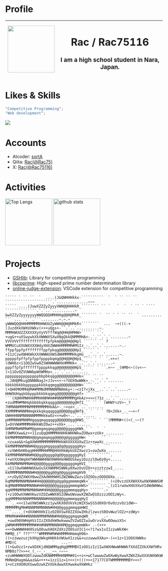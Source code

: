 # Profile
| <img width=150 src="https://avatars.githubusercontent.com/u/129291560?v=4" /> | <h1>Rac / Rac75116</h1> <h3>I am a high school student in Nara, Japan.</h3>  |
|-----|----------------|

# Likes & Skills
```ts
"Competitive Programming";
"Web development";
```
<img src="https://skillicons.dev/icons?theme=dark&perline=7&i=cpp,html,css,ts,react" />

# Accounts
- Atcoder: [sortA](https://atcoder.jp/users/sortA)
- Qiita: [Rac(@Rac75)](https://qiita.com/Rac75)
- X: [Rac(@Rac75116)](https://x.com/Rac75116)

# Activities
<p align="left"> 
  <img alt="Top Langs" height="150px" src="https://github-readme-stats.vercel.app/api/top-langs/?username=Rac75116&layout=compact&show_icons=true&theme=onedark" />
  <img alt="github stats" height="150px" src="https://github-readme-stats.vercel.app/api?username=Rac75116&theme=onedark&show_icons=ture" />
</p>

# Projects
- [GSHlib](https://github.com/Rac75116/GSHlib): Library for competitive programming
- [libcpprime](https://github.com/Rac75116/libcpprime): High-speed prime number determination library
- [online-judge-extension](https://github.com/Rac75116/online-judge-extension): VSCode extension for competitive programming

```
````` ` `` ``  `  ....(J&QWHHHkkx-``````````  `  ` `` `` `` `````````````````````.`..............~~~
````` ....(JuwXZZZyZyyyVWH@@HHHkR_```````` `` `   `  `  ` `` ` ```` ``````````````.`.`..`..........~
&wXZZyZyyyyyyyWWQQQQHMHHHg@@H@MkR_``````` `  `` ` ` `` ``  ` ......... ``` ... `.``.```........~.~.~
yWWWQQQHHHMMMMMHHWUUZyWWH@@H@HMkR<````````  ...  ~+(((-+(JuzdXkXWXUXWkv(+++uQgs+-``.`..`..........~.
MMMHWUUZZXXXXXyVyVVfffWq@@HH@HMHW>`````` ``-+ug&++uXSwywkXkXWWWXSXwXNgQkkQNMMMHA<-.`.``.`.`........~
VVVVVVfffffffffffffpfpkm@@@@H@@Hpl `````` `` ?WMMUCuXXUWXXXXWdyXHXZWWHHMMMMM#MSIz_-.`..`.`.......~..
ffppfppfpffffffffppfpkqg@@@@@@@HpI_````` `   ` +I1zCzwXWHKWkXXXWWWUXWSdWHMMMMHkgHo__.`..`..`......~.
pppppfpffpfpfppfppppbqmg@@H@@H@Hp$_```` ` `  `.<+<!(dWH6z<11OOZwSw0ZSWHWWWWHkHMMHk<_..``.`.`.......~
pppffpfpfffffffppppkkqg@@@@@@@@HpS_````` ` ``.<~~ _(HM0<~((v<~~(<11OvOZVUWWbpWXWMHo<_..`.`..`.......
pppppppppppppppbbpbkqqg@@@@@@@@HHk<``` `` `` _ ..JAH@MkugQNNNNagJ+JJv<<<~<?UUXOwWWk>_-.``.`.`.......
kbkkbbkbbppppppkkbkqqmgg@@@@@@@@HW<```` ``  (+QHKMKMMH@M##MMNdMMNNNMNHmky+:~<zI?<jXx__..`.`..`.....~
HHW9UHqqkbbpppbkkbkqqmg@@@@@@@@gHf> ```` ```(X@HHMWHHHMMHHNM#H##NNNMMMMMgHkAz+<<<(?1z_..`.``........
+zudMM#MNHqkbbbkqkkqqgg@@@@@@@g@HfI_`` `` ` (WHWY<zV>~_?7HMNNNMMMMNMMMMMMMMHkA&+-_~<ux<_.`..`.......
XXMMMM#NNMHmqkkkqkqqqggg@@@@@gg@Hf$_` `  ` ` ?O<JXk+_._~~<~?UWHHHNNMNNNNNMMMHkkwOz<<+w0<~..`..`.....
pHMMNNNMNNMHgqqqmqqqqgg@@@@@@gg@HWS_`` `` ` ``(MMMM#+((<(_~~(?1=OVVWHMMMMHHHkWUZOwz++vXk+_...`......
bHMNMN#NMN#M@gmmgmqqmgg@@@@gggggHWk_` `  `  `  (9WMXXww&z++11zuQqQHMMMHHHHkWHHWkwZU0wx+zUk+_........
bkMNMMNNMNNH@@gmgmqmgg@@@@g@gggggHW< ` `   `` ` _<zuaa&&+&gAXWHMMMMMMMMMHkWXXXXXUXwZ1z+zwwXc_.......
kkMNMMNNMNN#H@ggggmggggg@g@ggggggHy>  ` ``   `` _<zXWHbHHbqqHHHMMHHMM@HHXHkWpkUXZXwzz1=zwZwXo_......
kkMMNMNNMNN#H@@gg@gggg@g@@gggggggHyI ``````````.(+wVXXXWqkHfWWHWWHHWXHWHHkHW0USkwyzOzzzlOwOzOy<.....
kkMNMNMNMMN#H@@@@@gggg@@@ggggggmgHVI_````````` _<11lOwXWWHWUUwUuSXXWHMHSWWky0XwzOvUIO++zzztzzwI_....
kkMMMMNNMNNN#H@@@@@gg@@g@@ggggmmgHV0_``.`````` _<+zOyOZXWXX0wwZXAdWHHWHSZWZWWwZwzv1OZOOxzOOOOOXo_...
kqMNMNMNNMNN##HH@@@@@@g@gg@ggmmmmqWk<`.```````_(<zOvzzUXXWXXXwXWXWWWSHMXdZkwUWXAzI+CIz+zOOOzOzzUz__~
kqMNNMMNNMMNNN#HHH@@@@@ggggggmmmqmWS>````````._(zI1rwUwXHXXXwVIdWdWHWwZUHmXknzXkdkwOOz1zzOvwvz1wX<~~
qqHMMNMMNMNMNNN##HHH@@@@ggggmmmqqqHy> ``````.~(+z1OOwXXWWXKwzVZOZwWWX0SZdWwUWvwwXZWZwO1OzzzzOO1zWy<.
qqHMMMHHNNNMMNNNNN#HH@@@@@ggmmmqqqHyI  ` ```._<<<1lwUXWSWWkzz1ywXKX0dVkVkzWZXSwSSSd0XOrOvOzzvOz1dW>~
MMMMMMgMH#NNNMNMNNNN#HH@@ggggmmqqmHWI_` ```...._(+dXXWHXHkI1zOZ0XSwX0ZZXUwZHkzlzwvzS0OvWwzlOZz+zdWy<
MMHMH#####NNNNNMMNMNNN#HH@@gggmqqmqW0_` `  _.-_+uwd90XWHqHVzIIzZXOdkW9wkwwwZVZwOZIwzwOrxvXXwOOwwzXS<
pWM#HMMMMMMMM##H#NNMMNNNHHM@ggmqqmmWk< .-(+++<<+OwWWWHHH9Sz&OOuwXAOXZdXzZOOSuVIC1<<?1?wx1vIIzzwWkXW<
M#M@_(^ ???""""WMMMM#M#WHMMMHHmmqH96>((+zzwwzuzjkXHgUWkqHHHkkVWUwXIzz&&+uzzwwwXXAu+-(<<1z+11OOXXWWkv
#MD(C          `     `   ...--((+&uOzz1+zwXOXKjdNQWMMqqHg@MMMBVIzOO1zIz1IwXWXHWwWHWWkfXXdZZXkXXWfHRv
NMB0z??>>+<_(_--_-___~~_~~~~<zuWHWWWXOOtzwwwZdKNWMMMHHNMM#01<+z<+wClwwwwZwOXwWyXwwXZWXZXwXXXUWXWkWHI
MHNmQHagm&&az&&<+++=1zz11z=1+<<(+(((+><17177COTWMMMMMMMBY<<<?1+vCzXUO0UXSwwOzwkZVXUkdwwXXXwwkwXkWHkz```
